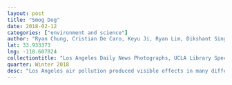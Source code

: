 ```yaml
---
layout: post
title: "Smog Dog"
date: 2018-02-12
categories: ["environment and science"]
author: "Ryan Chung, Cristian De Caro, Keyu Ji, Ryan Lim, Dikshant Singh Rathore"
lat: 33.933373
lng: -118.607824
collectiontitle: "Los Angeles Daily News Photographs, UCLA Library Special Collections"
quarter: Winter 2018
desc: "Los Angeles air pollution produced visible effects in many different parts of the city, including a visible layer of smog around the city hall building. These conditions created harmful living conditions as indicated by the “Smog Dog” picture."
---
```

